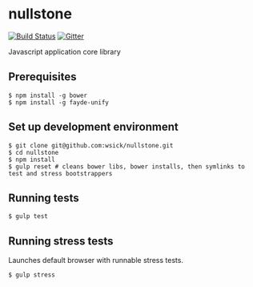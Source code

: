 nullstone
=========

[![Build Status](https://travis-ci.org/wsick/nullstone.svg?branch=master)](https://travis-ci.org/wsick/nullstone)
[![Gitter](https://badges.gitter.im/Join%20Chat.svg)](https://gitter.im/wsick/Fayde?utm_source=badge&utm_medium=badge&utm_campaign=pr-badge&utm_content=badge)

Javascript application core library

## Prerequisites

```
$ npm install -g bower
$ npm install -g fayde-unify
```

## Set up development environment

```
$ git clone git@github.com:wsick/nullstone.git
$ cd nullstone
$ npm install
$ gulp reset # cleans bower libs, bower installs, then symlinks to test and stress bootstrappers
```

## Running tests

```
$ gulp test
```

## Running stress tests
Launches default browser with runnable stress tests.
```
$ gulp stress
```
